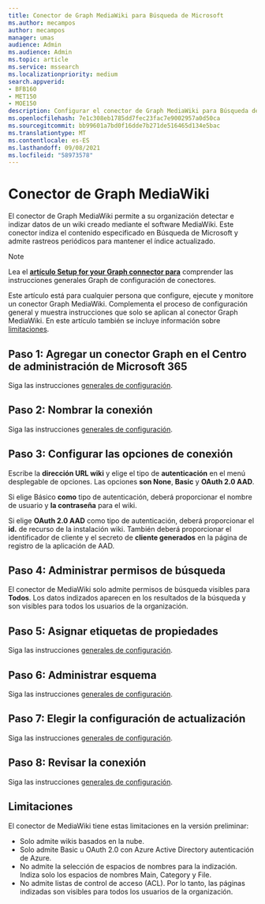 ```yaml
---
title: Conector de Graph MediaWiki para Búsqueda de Microsoft
ms.author: mecampos
author: mecampos
manager: umas
audience: Admin
ms.audience: Admin
ms.topic: article
ms.service: mssearch
ms.localizationpriority: medium
search.appverid:
- BFB160
- MET150
- MOE150
description: Configurar el conector de Graph MediaWiki para Búsqueda de Microsoft
ms.openlocfilehash: 7e1c308eb1785dd7fec23fac7e9002957a0d50ca
ms.sourcegitcommit: bb99601a7bd0f16dde7b271de516465d134e5bac
ms.translationtype: MT
ms.contentlocale: es-ES
ms.lasthandoff: 09/08/2021
ms.locfileid: "58973578"
---
```

<!---Previous ms.author: monaray --->

# <a name="mediawiki-graph-connector"></a>Conector de Graph MediaWiki

El conector de Graph MediaWiki permite a su organización detectar e indizar datos de un wiki creado mediante el software MediaWiki. Este conector indiza el contenido especificado en Búsqueda de Microsoft y admite rastreos periódicos para mantener el índice actualizado.

> [!NOTE]
> Lea el [**artículo Setup for your Graph connector para**](configure-connector.md) comprender las instrucciones generales Graph de configuración de conectores.

Este artículo está para cualquier persona que configure, ejecute y monitore un conector Graph MediaWiki. Complementa el proceso de configuración general y muestra instrucciones que solo se aplican al conector Graph MediaWiki. En este artículo también se incluye información sobre [limitaciones](#limitations).

<!---## Before you get started-->

<!---Insert "Before you get started" recommendations for this data source-->

## <a name="step-1-add-a-graph-connector-in-the-microsoft-365-admin-center"></a>Paso 1: Agregar un conector Graph en el Centro de administración de Microsoft 365

Siga las instrucciones [generales de configuración](./configure-connector.md).
<!---If the above phrase does not apply, delete it and insert specific details for your data source that are different from general setup instructions.-->

## <a name="step-2-name-the-connection"></a>Paso 2: Nombrar la conexión

Siga las instrucciones [generales de configuración](./configure-connector.md).
<!---If the above phrase does not apply, delete it and insert specific details for your data source that are different from general setup instructions.-->

## <a name="step-3-configure-the-connection-settings"></a>Paso 3: Configurar las opciones de conexión

Escribe la **dirección URL wiki** y elige el tipo de **autenticación** en el menú desplegable de opciones. Las opciones **son None**, **Basic** y **OAuth 2.0 AAD**.

Si elige Básico **como** tipo de autenticación,  deberá proporcionar el nombre de usuario y **la contraseña** para el wiki.

Si elige **OAuth 2.0 AAD** como tipo de autenticación, deberá proporcionar el **id.** de recurso de la instalación wiki. También deberá proporcionar el  identificador de cliente y el secreto de **cliente generados** en la página de registro de la aplicación de AAD.

## <a name="step-4-manage-search-permissions"></a>Paso 4: Administrar permisos de búsqueda

El conector de MediaWiki solo admite permisos de búsqueda visibles para **Todos**. Los datos indizados aparecen en los resultados de la búsqueda y son visibles para todos los usuarios de la organización.

## <a name="step-5-assign-property-labels"></a>Paso 5: Asignar etiquetas de propiedades

Siga las instrucciones [generales de configuración](./configure-connector.md).
<!---If the above phrase does not apply, delete it and insert specific details for your data source that are different from general setup instructions.-->

## <a name="step-6-manage-schema"></a>Paso 6: Administrar esquema

Siga las instrucciones [generales de configuración](./configure-connector.md).
<!---If the above phrase does not apply, delete it and insert specific details for your data source that are different from general setup instructions.-->

## <a name="step-7-choose-refresh-settings"></a>Paso 7: Elegir la configuración de actualización

Siga las instrucciones [generales de configuración](./configure-connector.md).
<!---If the above phrase does not apply, delete it and insert specific details for your data source that are different from general setup instructions.-->

## <a name="step-8-review-connection"></a>Paso 8: Revisar la conexión

Siga las instrucciones [generales de configuración](./configure-connector.md).
<!---If the above phrase does not apply, delete it and insert specific details for your data source that are different from general setup instructions.-->

<!---## Troubleshooting-->
<!---To be added-->

## <a name="limitations"></a>Limitaciones

El conector de MediaWiki tiene estas limitaciones en la versión preliminar:

* Solo admite wikis basados en la nube.
* Solo admite Basic u OAuth 2.0 con Azure Active Directory autenticación de Azure.
* No admite la selección de espacios de nombres para la indización. Indiza solo los espacios de nombres Main, Category y File.
* No admite listas de control de acceso (ACL). Por lo tanto, las páginas indizadas son visibles para todos los usuarios de la organización.